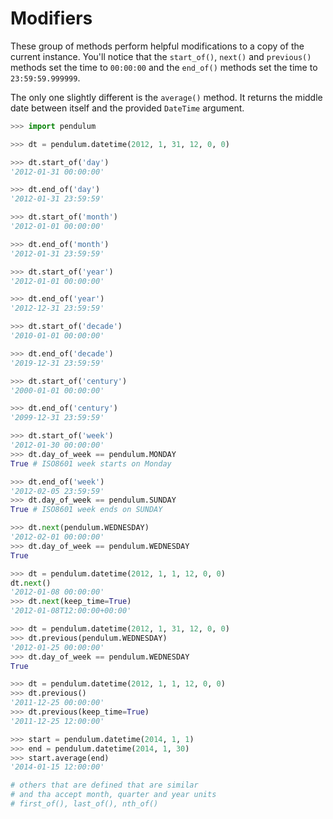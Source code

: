 # Modifiers

These group of methods perform helpful modifications to a copy of the current instance.
You'll notice that the `start_of()`, `next()` and `previous()` methods
set the time to `00:00:00` and the `end_of()` methods set the time to `23:59:59.999999`.

The only one slightly different is the `average()` method.
It returns the middle date between itself and the provided `DateTime` argument.

```python
>>> import pendulum

>>> dt = pendulum.datetime(2012, 1, 31, 12, 0, 0)

>>> dt.start_of('day')
'2012-01-31 00:00:00'

>>> dt.end_of('day')
'2012-01-31 23:59:59'

>>> dt.start_of('month')
'2012-01-01 00:00:00'

>>> dt.end_of('month')
'2012-01-31 23:59:59'

>>> dt.start_of('year')
'2012-01-01 00:00:00'

>>> dt.end_of('year')
'2012-12-31 23:59:59'

>>> dt.start_of('decade')
'2010-01-01 00:00:00'

>>> dt.end_of('decade')
'2019-12-31 23:59:59'

>>> dt.start_of('century')
'2000-01-01 00:00:00'

>>> dt.end_of('century')
'2099-12-31 23:59:59'

>>> dt.start_of('week')
'2012-01-30 00:00:00'
>>> dt.day_of_week == pendulum.MONDAY
True # ISO8601 week starts on Monday

>>> dt.end_of('week')
'2012-02-05 23:59:59'
>>> dt.day_of_week == pendulum.SUNDAY
True # ISO8601 week ends on SUNDAY

>>> dt.next(pendulum.WEDNESDAY)
'2012-02-01 00:00:00'
>>> dt.day_of_week == pendulum.WEDNESDAY
True

>>> dt = pendulum.datetime(2012, 1, 1, 12, 0, 0)
dt.next()
'2012-01-08 00:00:00'
>>> dt.next(keep_time=True)
'2012-01-08T12:00:00+00:00'

>>> dt = pendulum.datetime(2012, 1, 31, 12, 0, 0)
>>> dt.previous(pendulum.WEDNESDAY)
'2012-01-25 00:00:00'
>>> dt.day_of_week == pendulum.WEDNESDAY
True

>>> dt = pendulum.datetime(2012, 1, 1, 12, 0, 0)
>>> dt.previous()
'2011-12-25 00:00:00'
>>> dt.previous(keep_time=True)
'2011-12-25 12:00:00'

>>> start = pendulum.datetime(2014, 1, 1)
>>> end = pendulum.datetime(2014, 1, 30)
>>> start.average(end)
'2014-01-15 12:00:00'

# others that are defined that are similar
# and tha accept month, quarter and year units
# first_of(), last_of(), nth_of()
```
